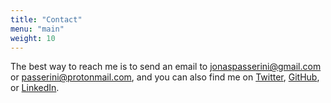 ```yaml
---
title: "Contact"
menu: "main"
weight: 10
---
```


The best way to reach me is to send an email to <a href='ma&#105;&#108;to&#58;&#106;on&#97;sp%61&#115;se%7&#50;%69&#110;&#105;&#64;&#103;&#109;ai&#108;&#46;&#99;&#111;&#109;'>j&#111;nasp&#97;&#115;serini&#64;&#103;&#109;ail&#46;co&#109;</a> or 
<a href="mailto:&#112;&#97;&#115;&#115;&#101;&#114;&#105;&#110;&#105;&#64;&#112;&#114;&#111;&#116;&#111;&#110;&#109;&#97;&#105;&#108;&#46;&#99;&#111;&#109;">&#112;&#97;&#115;&#115;&#101;&#114;&#105;&#110;&#105;&#64;&#112;&#114;&#111;&#116;&#111;&#110;&#109;&#97;&#105;&#108;&#46;&#99;&#111;&#109;</a>,
and you can also find me on
[Twitter](https://twitter.com/passuf),
[GitHub](https://github.com/passuf), or
[LinkedIn](https://www.linkedin.com/in/jonas-passerini-6a4539162/).